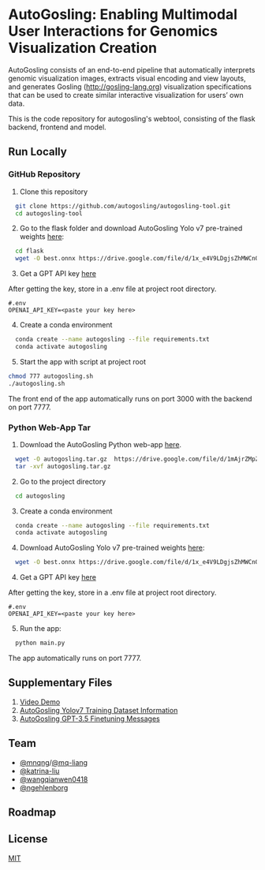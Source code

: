 # AutoGosling: Enabling Multimodal User Interactions for Genomics Visualization Creation

AutoGosling consists of an end-to-end pipeline that automatically interprets genomic visualization images, extracts visual encoding and view layouts, and generates Gosling (http://gosling-lang.org) visualization specifications that can be used to create similar interactive visualization for users’ own data.

This is the code repository for autogosling's webtool, consisting of the flask backend, frontend and model.


## Run Locally

### GitHub Repository

1. Clone this repository

```bash
  git clone https://github.com/autogosling/autogosling-tool.git
  cd autogosling-tool
```

2. Go to the flask folder and download AutoGosling Yolo v7 pre-trained weights [here](https://drive.google.com/file/d/1x_e4V9LDgjsZhMWCnONbiQXK4Zfw6t27/view?usp=share_link):

```bash
  cd flask
  wget -O best.onnx https://drive.google.com/file/d/1x_e4V9LDgjsZhMWCnONbiQXK4Zfw6t27/view?usp=share_link
```

3. Get a GPT API key [here](https://platform.openai.com/account/api-keys)

After getting the key, store in a .env file at project root directory.

```.env
#.env
OPENAI_API_KEY=<paste your key here>
```

4. Create a conda environment
```bash
  conda create --name autogosling --file requirements.txt
  conda activate autogosling
```

5. Start the app with script at project root

```bash
chmod 777 autogosling.sh
./autogosling.sh
```
The front end of the app automatically runs on port 3000 with the backend on port 7777.

### Python Web-App Tar

1. Download the AutoGosling Python web-app [here](https://drive.google.com/file/d/1mAjrZMpZe2nAPcGiRd9KpguJvzWLKvGm/view?usp=share_link).

```bash
  wget -O autogosling.tar.gz  https://drive.google.com/file/d/1mAjrZMpZe2nAPcGiRd9KpguJvzWLKvGm/view?usp=share_link
  tar -xvf autogosling.tar.gz
```

2. Go to the project directory

```bash
  cd autogosling
```

3. Create a conda environment

```bash
  conda create --name autogosling --file requirements.txt
  conda activate autogosling
```
4. Download AutoGosling Yolo v7 pre-trained weights [here](https://drive.google.com/file/d/1x_e4V9LDgjsZhMWCnONbiQXK4Zfw6t27/view?usp=share_link):

```bash
  wget -O best.onnx https://drive.google.com/file/d/1x_e4V9LDgjsZhMWCnONbiQXK4Zfw6t27/view?usp=share_link
```


4. Get a GPT API key [here](https://platform.openai.com/account/api-keys)

After getting the key, store in a .env file at project root directory.

```.env
#.env
OPENAI_API_KEY=<paste your key here>
```

5. Run the app:

```bash
  python main.py
```

The app automatically runs on port 7777.

## Supplementary Files

1. [Video Demo](https://drive.google.com/file/d/1KfC3IATrGmj8feMbF09oMJc6NXNQikOd/view?usp=share_link)
2. [AutoGosling Yolov7 Training Dataset Information](https://docs.google.com/document/d/1Zd55MC6InFuckOTaCiU5Wsq8zo1G2UTcj8m-n2vY_VE/edit?usp=share_link)
3. [AutoGosling GPT-3.5 Finetuning Messages](https://docs.google.com/document/d/1Eu0zP-56RxGRXsYn2OT19s9sg-2oeLckn68200RmaX0/edit?usp=share_link)

## Team

- [@mnqng](https://www.github.com/mnqng)/[@mq-liang](https://github.com/mq-liang)
- [@katrina-liu](https://github.com/katrina-liu)
- [@wangqianwen0418](https://github.com/wangqianwen0418)
- [@ngehlenborg](https://github.com/ngehlenborg)

## Roadmap

## License

[MIT](https://choosealicense.com/licenses/mit/)
